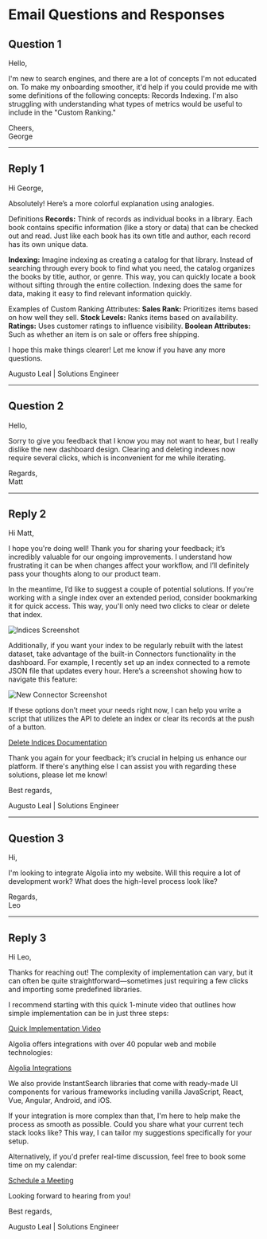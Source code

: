 # Email Questions and Responses

## Question 1

Hello,

I'm new to search engines, and there are a lot of concepts I'm not educated on. To make my onboarding smoother, it'd help if you could provide me with some definitions of the following concepts: Records Indexing. I'm also struggling with understanding what types of metrics would be useful to include in the "Custom Ranking."

Cheers,  
George

---

## Reply 1

Hi George,

Absolutely! Here’s a more colorful explanation using analogies.

Definitions
**Records:** Think of records as individual books in a library. Each book contains specific information (like a story or data) that can be checked out and read. Just like each book has its own title and author, each record has its own unique data.

**Indexing:** Imagine indexing as creating a catalog for that library. Instead of searching through every book to find what you need, the catalog organizes the books by title, author, or genre. This way, you can quickly locate a book without sifting through the entire collection. Indexing does the same for data, making it easy to find relevant information quickly.

Examples of Custom Ranking Attributes: 
**Sales Rank:** Prioritizes items based on how well they sell.
**Stock Levels:** Ranks items based on availability.
**Ratings:** Uses customer ratings to influence visibility.
**Boolean Attributes:** Such as whether an item is on sale or offers free shipping.

I hope this make things clearer! Let me know if you have any more questions.

Augusto Leal | Solutions Engineer

---

## Question 2

Hello,

Sorry to give you feedback that I know you may not want to hear, but I really dislike the new dashboard design. Clearing and deleting indexes now require several clicks, which is inconvenient for me while iterating.

Regards,  
Matt

---

## Reply 2

Hi Matt,

I hope you're doing well! Thank you for sharing your feedback; it’s incredibly valuable for our ongoing improvements. I understand how frustrating it can be when changes affect your workflow, and I’ll definitely pass your thoughts along to our product team.

In the meantime, I’d like to suggest a couple of potential solutions. If you're working with a single index over an extended period, consider bookmarking it for quick access. This way, you'll only need two clicks to clear or delete that index.

![Indices Screenshot](indices.png)

Additionally, if you want your index to be regularly rebuilt with the latest dataset, take advantage of the built-in Connectors functionality in the dashboard. For example, I recently set up an index connected to a remote JSON file that updates every hour. Here’s a screenshot showing how to navigate this feature:

![New Connector Screenshot](newconnector.png)

If these options don’t meet your needs right now, I can help you write a script that utilizes the API to delete an index or clear its records at the push of a button.

[Delete Indices Documentation](https://www.algolia.com/doc/guides/sending-and-managing-data/manage-indices-and-apps/manage-indices/how-to/delete-indices/?client=javascript/)

Thank you again for your feedback; it’s crucial in helping us enhance our platform. If there's anything else I can assist you with regarding these solutions, please let me know!

Best regards,

Augusto Leal | Solutions Engineer  

---

## Question 3

Hi,

I'm looking to integrate Algolia into my website. Will this require a lot of development work? What does the high-level process look like?

Regards,  
Leo

---

## Reply 3

Hi Leo,

Thanks for reaching out! The complexity of implementation can vary, but it can often be quite straightforward—sometimes just requiring a few clicks and importing some predefined libraries.

I recommend starting with this quick 1-minute video that outlines how simple implementation can be in just three steps:

[Quick Implementation Video](https://www.youtube.com/watch?v=yA4KISBv_88/)

Algolia offers integrations with over 40 popular web and mobile technologies:

[Algolia Integrations](https://www.algolia.com/developers/integrations/)

We also provide InstantSearch libraries that come with ready-made UI components for various frameworks including vanilla JavaScript, React, Vue, Angular, Android, and iOS.

If your integration is more complex than that, I'm here to help make the process as smooth as possible. Could you share what your current tech stack looks like? This way, I can tailor my suggestions specifically for your setup.

Alternatively, if you'd prefer real-time discussion, feel free to book some time on my calendar:

[Schedule a Meeting](http://calendly.com/insertmylinkhere/)

Looking forward to hearing from you!

Best regards,

Augusto Leal | Solutions Engineer  
